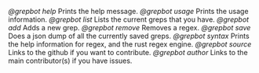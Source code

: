 *@grepbot help*
Prints the help message.
*@grepbot usage*
Prints the usage information.
*@grepbot list*
Lists the current greps that you have.
*@grepbot add <regex>*
Adds a new grep.
*@grepbot remove <regex>*
Removes a regex.
*@grepbot save*
Does a json dump of all the currently saved greps.
*@grepbot syntax*
Prints the help information for regex, and the rust regex engine.
*@grepbot source*
Links to the github if you want to contribute.
*@grepbot author*
Links to the main contributor(s) if you have issues.
